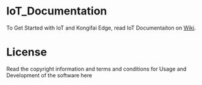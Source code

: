 # IoT_Documentation
To Get Started with IoT and Kongifai Edge, read IoT Documentaiton on [Wiki](https://github.com/kognifai/IoT_Documentation/wiki).

# License
Read the copyright information and terms and conditions for Usage and Development of the software here
